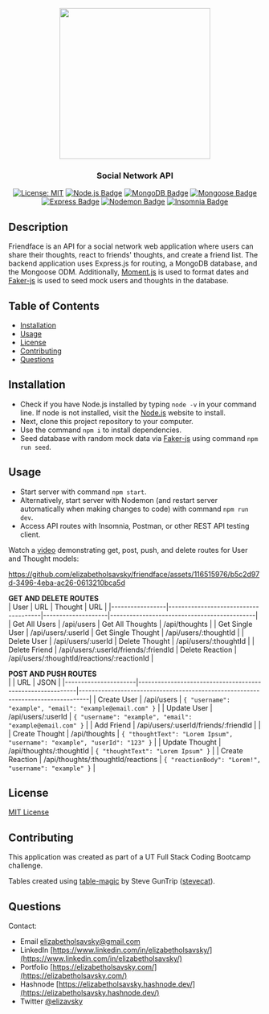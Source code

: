 <div align="center">
  
  <a><img src="https://github.com/elizabetholsavsky/social-network-API/assets/116515976/5ec6e548-9903-4292-a20c-0247ea2e6756" width="300" height="auto"></a>

  ### Social Network API
  
  <a href="">[![License: MIT](https://img.shields.io/badge/License-MIT-yellow.svg)](https://opensource.org/licenses/MIT)</a>
  <a href="">[![Node.js Badge](https://img.shields.io/badge/Node.js-393?logo=nodedotjs&logoColor=fff&style=flat)](https://nodejs.org/en)</a>
  <a href="">[![MongoDB Badge](https://img.shields.io/badge/MongoDB-47A248?logo=mongodb&logoColor=fff&style=flat)](https://www.mongodb.com/)</a>
  <a href="">[![Mongoose Badge](https://img.shields.io/badge/Mongoose-800?logo=mongoose&logoColor=fff&style=flat)](https://mongoosejs.com/)</a>
  <a href="">[![Express Badge](https://img.shields.io/badge/Express-000?logo=express&logoColor=fff&style=flat)](https://expressjs.com/)</a>
  <a href="">[![Nodemon Badge](https://img.shields.io/badge/Nodemon-76D04B?logo=nodemon&logoColor=fff&style=flat)](https://nodemon.io/)</a>
  <a href="">[![Insomnia Badge](https://img.shields.io/badge/Insomnia-4000BF?logo=insomnia&logoColor=fff&style=flat)](https://insomnia.rest/)</a>

</div>

## Description
Friendface is an API for a social network web application where users can share their thoughts, react to friends' thoughts, and create a friend list. The backend application uses Express.js for routing, a MongoDB database, and the Mongoose ODM. Additionally, [Moment.js](https://momentjs.com/) is used to format dates and [Faker-js](https://www.npmjs.com/package/@faker-js/faker) is used to seed mock users and thoughts in the database.

## Table of Contents

* [Installation](#installation)
* [Usage](#usage)
* [License](#license)
* [Contributing](#contributing)
* [Questions](#questions)

## Installation
* Check if you have Node.js installed by typing `node -v` in your command line. If node is not installed, visit the [Node.js](https://nodejs.org/en) website to install. 
* Next, clone this project repository to your computer. 
* Use the command `npm i` to install dependencies. 
* Seed database with random mock data via [Faker-js](https://www.npmjs.com/package/@faker-js/faker) using command `npm run seed`.

## Usage
* Start server with command `npm start`.
* Alternatively, start server with Nodemon (and restart server automatically when making changes to code) with command `npm run dev`.
* Access API routes with Insomnia, Postman, or other REST API testing client.
 
Watch a [video](https://drive.google.com/file/d/1ovl1Py1NJAfmGoH2dBaoLTqZZ11tz2y3/view?usp=sharing) demonstrating get, post, push, and delete routes for User and Thought models:

https://github.com/elizabetholsavsky/friendface/assets/116515976/b5c2d97d-3496-4eba-ac26-0613210bca5d

**GET AND DELETE ROUTES**                                                                                                     
| User            | URL                                  | Thought            | URL                                         |
|-----------------|--------------------------------------|--------------------|---------------------------------------------|
| Get All Users   | /api/users                           | Get All Thoughts   | /api/thoughts                               |
| Get Single User | /api/users/:userId                   | Get Single Thought | /api/users/:thoughtId                       |
| Delete User     | /api/users/:userId                   | Delete Thought     | /api/users/:thoughtId                       |
| Delete Friend   | /api/users/:userId/friends/:friendId | Delete Reaction    | /api/users/:thoughtId/reactions/:reactionId |

**POST AND PUSH ROUTES**        
|                      | URL                                                       | JSON                                                                            |
|----------------------|-----------------------------------------------------------|---------------------------------------------------------------------------------|
| Create User          | /api/users                           | ```{ "username": "example", "email": "example@email.com" }```                   |
| Update User          | /api/users/:userId                   | ```{ "username": "example", "email": "example@email.com" }```                   |
| Add Friend           | /api/users/:userId/friends/:friendId |                                                                                 |
| Create Thought       | /api/thoughts                        | ```{ "thoughtText": "Lorem Ipsum", "username": "example", "userId": "123" }```  |
| Update Thought       | /api/thoughts/:thoughtId             | ```{ "thoughtText": "Lorem Ipsum" }```                                          |
| Create Reaction      | /api/thoughts/:thoughtId/reactions   | ```{ "reactionBody": "Lorem!", "username": "example" }```                      |


## License

[MIT License](https://opensource.org/licenses/MIT)

## Contributing

This application was created as part of a UT Full Stack Coding Bootcamp challenge.

Tables created using [table-magic](https://github.com/stevecat/table-magic) by Steve GunTrip ([stevecat](https://github.com/stevecat)).

## Questions

Contact:

* Email elizabetholsavsky@gmail.com
* LinkedIn [https://www.linkedin.com/in/elizabetholsavsky/](https://www.linkedin.com/in/elizabetholsavsky/)
* Portfolio [https://elizabetholsavsky.com/](https://elizabetholsavsky.com/)
* Hashnode [https://elizabetholsavsky.hashnode.dev/](https://elizabetholsavsky.hashnode.dev/)
* Twitter [@elizavsky](https://twitter.com/home)

